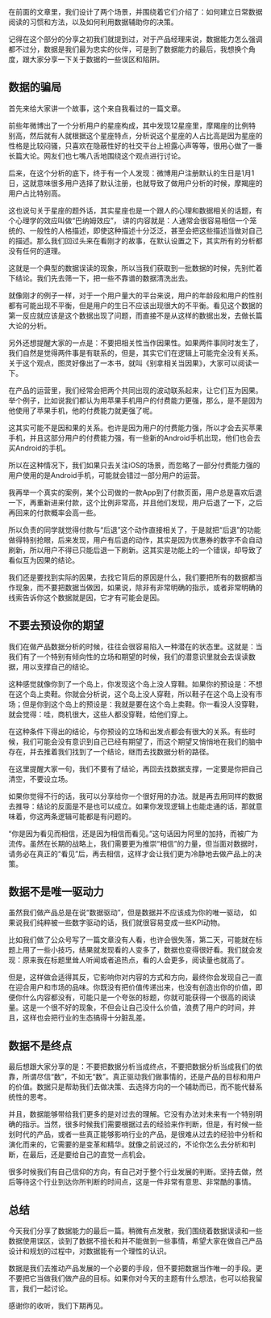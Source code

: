 在前面的文章里，我们设计了两个场景，并围绕着它们介绍了：如何建立日常数据阅读的习惯和方法，以及如何利用数据辅助你的决策。

记得在这个部分的分享之初我们就提到过，对于产品经理来说，数据能力怎么强调都不过分，数据是我们最为忠实的伙伴，可是到了数据能力的最后，我想换个角度，跟大家分享一下关于数据的一些误区和陷阱。

## 数据的骗局

首先来给大家讲一个故事，这个来自我看过的一篇文章。

前些年微博出了一个分析用户的星座构成，其中发现12星座里，摩羯座的比例特别高，然后就有人就根据这个星座特点，分析说这个星座的人占比高是因为星座的性格是比较闷骚，只喜欢在隐蔽性好的社交平台上袒露心声等等，很用心做了一番长篇大论。网友们也七嘴八舌地围绕这个观点进行讨论。

后来，在这个分析的底下，终于有一个人发现：微博用户注册默认的生日是1月1日，这就意味很多用户选择了默认注册，也就导致了做用户分析的时候，摩羯座的用户占比特别高。

这也说句关于星座的题外话，其实星座也是一个跟人的心理和数据相关的话题，有个心理学的效应叫做“巴纳姆效应”， 讲的内容就是：人通常会很容易相信一个笼统的、一般性的人格描述，即使这种描述十分泛泛，甚至会把这些描述当做对自己的描述。那么我们回过头来在看刚才的故事，在默认设置之下，其实所有的分析都没有任何的道理。

这就是一个典型的数据误读的现象，所以当我们获取到一批数据的时候，先别忙着下结论。我们先去筛一下，把一些不靠谱的数据清洗出去。

就像刚才的例子一样，对于一个用户量大的平台来说，用户的年龄段和用户的性别都有可能出现不平衡，但是用户的生日不应该出现很大的不平衡。看见这个数据的第一反应就应该是这个数据出现了问题，而直接不是从这样的数据出发，去做长篇大论的分析。

另外还想提醒大家的一点是：不要把相关性当作因果性。如果两件事同时发生了，我们自然是觉得两件事是有联系的，但是，其实它们在逻辑上可能完全没有关系。关于这个观点，图灵好像出了一本书，就叫《别拿相关当因果》，大家可以阅读一下。

在产品的运营里，我们经常会把两个共同出现的波动联系起来，让它们互为因果。举个例子，比如说我们都认为用苹果手机用户的付费能力更强，那么，是不是因为他使用了苹果手机，他的付费能力就更强了呢。

这其实可能不是因和果的关系。也许是因为用户的付费能力强，所以才会去买苹果手机，并且这部分用户的付费能力强，有一些新的Android手机出现，他们也会去买Android的手机。

所以在这种情况下，我们如果只去关注iOS的场景，而忽略了一部分付费能力强的用户使用的是Android手机，可能就会错过一部分用户的运营。

我再举一个真实的案例，某个公司做的一款App到了付款页面，用户总是喜欢后退一下，再重新进来付款，这个比例非常高，并且他们发现，用户后退了一下，之后再回来的付款概率会高一些。

所以负责的同学就觉得付款与“后退”这个动作直接相关了，于是就把“后退”的功能做得特别抢眼，后来发现，用户有后退的动作，其实是因为优惠券的数字不会自动刷新，所以用户不得已只能后退一下刷新。这其实是功能上的一个错误，却导致了看似互为因果的结论。

我们还是要找到实际的因果，去找它背后的原因是什么，我们要把所有的数据都当作现象，而不要把数据当做因，如果说，除非有非常明确的指示，或者非常明确的线索告诉你这个数据就是因，它才有可能会是因。

## 不要去预设你的期望

我们在做产品数据分析的时候，往往会很容易陷入一种潜在的状态里。这就是：当我们有了一个特别有倾向性的立场和期望的时候，我们的潜意识里就会去误读数据，用以支撑自己的结论。

这种感觉就像你到了一个岛上，你发现这个岛上没人穿鞋。如果你的预设是：不想在这个岛上卖鞋。你就会分析说，这个岛上没人穿鞋，所以鞋子在这个岛上没有市场；但是你到这个岛上的预设是：我就是要在这个岛上卖鞋。你一看没人没穿鞋，就会觉得：哇，商机很大，这些人都没穿鞋，给他们穿上。

在这种条件下得出的结论，与你预设的立场和出发点都会有很大的关系。有些时候，我们可能会没有意识到自己已经有期望了，而这个期望又悄悄地在我们的脑中存在，并去推着我们找到了一个结论，继而去找数据分析的路径。

在这里提醒大家一句，我们不要有了结论，再回去找数据支撑，一定要是你把自己清空，不要设立场。

如果你觉得不行的话，我可以分享给你一个很好用的办法。就是再去用同样的数据去推导：结论的反面是不是也可以成立。如果你发现逻辑上也能走通的话，那就意味着，你这两条逻辑可能都是有问题的。

“你是因为看见而相信，还是因为相信而看见。”这句话因为阿里的加持，而被广为流传。虽然在长期的战略上，我们需要更为推崇“相信”的力量，但当面对数据时，请务必在真正的“看见”后，再去相信，这样才会让我们更为冷静地去做产品上的决策。

## 数据不是唯一驱动力

虽然我们做产品总是在说“数据驱动”，但是数据并不应该成为你的唯一驱动， 如果说我们纯粹被一些数字驱动的话，我们就很容易变成一些KPI动物。

比如我们做了公众号写了一篇文章没有人看，也许会很失落，第二天，可能就在标题上用了一些小技巧，结果就发现看的人变多了，数据也变得很好看。我们就会发现：原来我在标题里耸人听闻或者追热点，看的人会更多，阅读量也就高了。

但是，这样做会适得其反，它影响你对内容的方式和方向，最终你会发现自己一直在迎合用户和市场的品味。你既没有把价值传递出来，也没有创造出你的价值，即便你什么内容都没有，可能只是一个夸张的标题，你就可能获得一个很高的阅读量。这是一个很不好的现象，不但会让自己没什么价值，浪费了用户的时间，并且，这样也会把行业的生态搞得十分脏乱差。

## 数据不是终点

最后想跟大家分享的是：不要把数据分析当成终点，不要把数据分析当成我们的依靠，所谓尽信“数”，不如无“数”。真正驱动我们做事情的，还是产品的目标和用户的价值。数据只是帮助我们去做决策、去选择方向的一个辅助而已，而不能代替系统性的思考。

并且，数据能够带给我们更多的是对过去的理解。它没有办法对未来有一个特别明确的指示。当然，很多时候我们需要根据过去的经验来作判断，但是，有时候一些划时代的产品，或者一些真正能够影响行业的产品，是很难从过去的经验中分析和演化而来的，它需要的是变革和精华。就像之前说过的，不论你怎么去分析和判断，在最后，还是要给自己的直觉一点机会。

很多时候我们有自己信仰的方向，有自己对于整个行业发展的判断。坚持去做，然后等待这个行业到达你所判断的时间点，这是一件非常有意思、非常酷的事情。

## 总结

今天我们分享了数据能力的最后一篇。稍微有点发散，我们围绕着数据误读和一些数据使用误区，谈到了数据不擅长和并不能做到一些事情，希望大家在做自己产品设计和规划的过程中，对数据能有一个理性的认识。

数据是我们去推动产品发展的一个必要的手段，但不要把数据当作唯一的手段。更不要把它当做我们做产品的目标。如果你对今天的主题有什么想法，也可以给我留言，我们一起讨论。

感谢你的收听，我们下期再见。